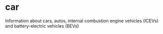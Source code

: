 # car
Information about cars, autos, internal combustion engine vehicles (ICEVs) and battery-electric vehicles (BEVs)
